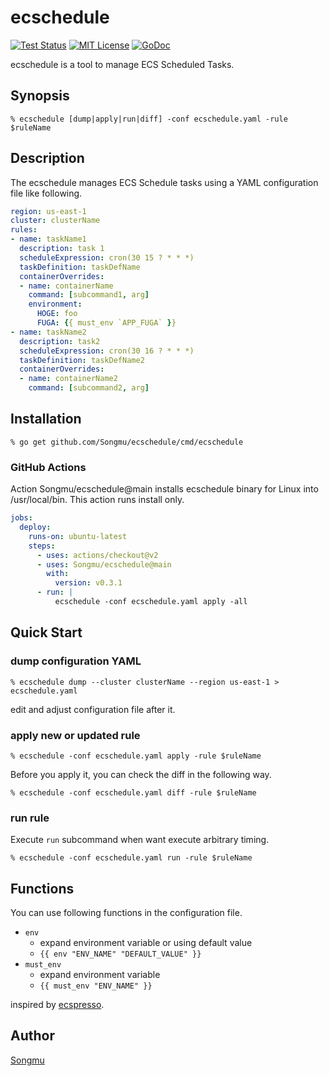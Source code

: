 ecschedule
=======

[![Test Status](https://github.com/Songmu/ecschedule/workflows/test/badge.svg?branch=main)][actions]
[![MIT License](http://img.shields.io/badge/license-MIT-blue.svg?style=flat-square)][license]
[![GoDoc](https://godoc.org/github.com/Songmu/ecschedule?status.svg)][godoc]

[actions]: https://github.com/Songmu/ecschedule/actions?workflow=test
[license]: https://github.com/Songmu/ecschedule/blob/main/LICENSE
[godoc]: https://godoc.org/github.com/Songmu/ecschedule

ecschedule is a tool to manage ECS Scheduled Tasks.

## Synopsis

```command
% ecschedule [dump|apply|run|diff] -conf ecschedule.yaml -rule $ruleName
```

## Description

The ecschedule manages ECS Schedule tasks using a YAML configuration file like following.

```yaml
region: us-east-1
cluster: clusterName
rules:
- name: taskName1
  description: task 1
  scheduleExpression: cron(30 15 ? * * *)
  taskDefinition: taskDefName
  containerOverrides:
  - name: containerName
    command: [subcommand1, arg]
    environment:
      HOGE: foo
      FUGA: {{ must_env `APP_FUGA` }}
- name: taskName2
  description: task2
  scheduleExpression: cron(30 16 ? * * *)
  taskDefinition: taskDefName2
  containerOverrides:
  - name: containerName2
    command: [subcommand2, arg]
```

## Installation

```console
% go get github.com/Songmu/ecschedule/cmd/ecschedule
```

### GitHub Actions

Action Songmu/ecschedule@main installs ecschedule binary for Linux into /usr/local/bin. This action runs install only.

```yaml
jobs:
  deploy:
    runs-on: ubuntu-latest
    steps:
      - uses: actions/checkout@v2
      - uses: Songmu/ecschedule@main
        with:
          version: v0.3.1
      - run: |
          ecschedule -conf ecschedule.yaml apply -all
```

## Quick Start

### dump configuration YAML

```console
% ecschedule dump --cluster clusterName --region us-east-1 > ecschedule.yaml
```

edit and adjust configuration file after it.

### apply new or updated rule

```console
% ecschedule -conf ecschedule.yaml apply -rule $ruleName
```

Before you apply it, you can check the diff in the following way.

```console
% ecschedule -conf ecschedule.yaml diff -rule $ruleName
```

### run rule

Execute `run` subcommand when want execute arbitrary timing.

```console
% ecschedule -conf ecschedule.yaml run -rule $ruleName
```

## Functions

You can use following functions in the configuration file.

- `env`
    - expand environment variable or using default value
    - `{{ env "ENV_NAME" "DEFAULT_VALUE" }}`
- `must_env`
    - expand environment variable
    - `{{ must_env "ENV_NAME" }}`

inspired by [ecspresso](https://github.com/kayac/ecspresso).

## Author

[Songmu](https://github.com/Songmu)
